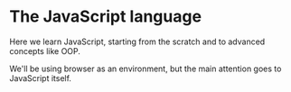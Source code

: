 # The JavaScript language

Here we learn JavaScript, starting from the scratch and to advanced concepts like OOP.

We'll be using browser as an environment, but the main attention goes to JavaScript itself.

